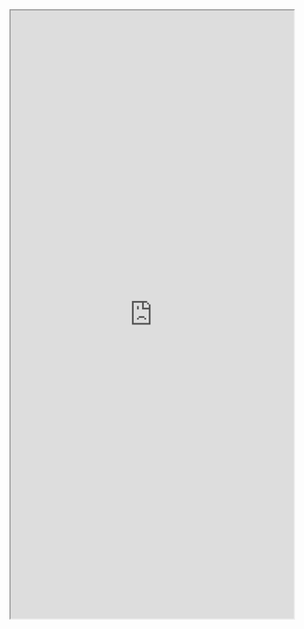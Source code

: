 <!DOCTYPE html>
<html lang="pt-BR">
<head>
    <meta charset="UTF-8">
    <meta name="viewport" content="width=device-width, initial-scale=1.0">
    <title>15 Anos</title>
</head>
<body>
    <iframe src="https://gamma.app/embed/u6yffxqtdta8er3" style="width: 1920px; max-width: 100%; height: 1080px" allow="fullscreen" title="Myllena faz 15"></iframe>
</body>
</html>
